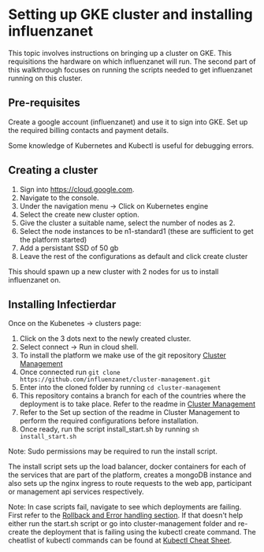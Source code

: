 
# Setting up GKE cluster and installing influenzanet

This topic involves instructions on bringing up a cluster on GKE. This requisitions the hardware on which influenzanet will run. The second part of this walkthrough focuses on running the scripts needed to get influenzanet running on this cluster.

## Pre-requisites

Create a google account (influenzanet) and use it to sign into GKE. Set up the required billing contacts and payment details.

Some knowledge of Kubernetes and Kubectl is useful for debugging errors. 

## Creating a cluster

1. Sign into https://cloud.google.com.
2. Navigate to the console.
3. Under the navigation menu -> Click on Kubernetes engine
4. Select the create new cluster option.
5. Give the cluster a suitable name, select the number of nodes as 2.
6. Select the node instances to be n1-standard1 (these are sufficient to get the platform started)
7. Add a persistant SSD of 50 gb
8. Leave the rest of the configurations as default and click create cluster

This should spawn up a new cluster with 2 nodes for us to install influenzanet on.

## Installing Infectierdar

Once on the Kubenetes -> clusters page:
1. Click on the 3 dots next to the newly created cluster.
2. Select connect -> Run in cloud shell.
3. To install the platform we make use of the git repository [Cluster Management](https://github.com/influenzanet/cluster-management)
4. Once connected run ``` git clone https://github.com/influenzanet/cluster-management.git ```
5. Enter into the cloned folder by running ``` cd cluster-management ```
6. This repository contains a branch for each of the countries where the deployment is to take place. Refer to the readme in [Cluster Management](https://github.com/influenzanet/cluster-management)
7. Refer to the Set up section of the readme in Cluster Management to perform the required configurations before installation.
8. Once ready, run the script install_start.sh by running ``` sh install_start.sh ```

Note: Sudo permissions may be required to run the install script.

The install script sets up the load balancer, docker containers for each of the services that are part of the platform, creates a mongoDB instance and also sets up the nginx ingress to route requests to the web app, participant or management api services respectively.

Note: In case scripts fail, navigate to see which deployments are failing. First refer to the [Rollback and Error handling section](https://github.com/influenzanet/influenzanet-setup-guide/blob/master/redeploying-changes/3-rollback-errors.md). If that doesn't help either run the start.sh script or go into cluster-management folder and re-create the deployment that is failing using the kubectl create command. The cheatlist of kubectl commands can be found at [Kubectl Cheat Sheet](https://kubernetes.io/docs/reference/kubectl/cheatsheet/). 
